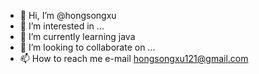 - 👋 Hi, I’m @hongsongxu
- 👀 I’m interested in ...
- 🌱 I’m currently learning java
- 💞️ I’m looking to collaborate on ...
- 📫 How to reach me e-mail hongsongxu121@gmail.com

<!---
hongsongxu/hongsongxu is a ✨ special ✨ repository because its `README.md` (this file) appears on your GitHub profile.
You can click the Preview link to take a look at your changes.
--->
